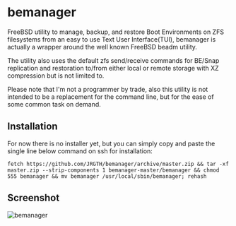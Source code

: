 # bemanager

FreeBSD utility to manage, backup, and restore Boot Environments on ZFS filesystems from an easy to use Text User Interface(TUI), bemanager is actually a wrapper around the well known FreeBSD beadm utility.

The utility also uses the default zfs send/receive commands for BE/Snap replication and restoration to/from either local or remote storage with XZ compression but is not limited to.

Please note that I'm not a programmer by trade, also this utility is not intended to be a replacement for the command line, but for the ease of some common task on demand.


## Installation

For now there is no installer yet, but you can simply copy and paste the single line below command on ssh for installation:

```
fetch https://github.com/JRGTH/bemanager/archive/master.zip && tar -xf master.zip --strip-components 1 bemanager-master/bemanager && chmod 555 bemanager && mv bemanager /usr/local/sbin/bemanager; rehash
```

## Screenshot

![bemanager](https://drive.google.com/uc?export=download&id=14X0jSTBXJbdeUQznB5-l7jRLyKGrNQ3B)
